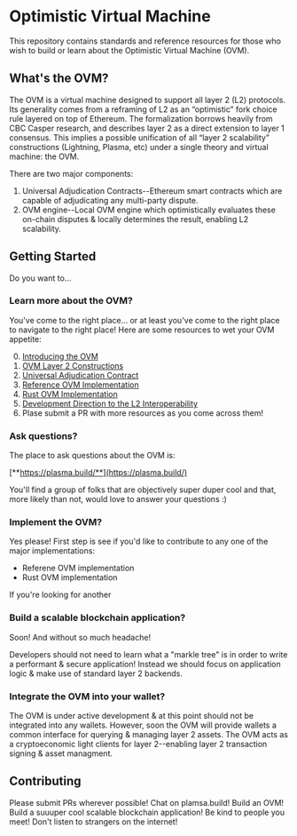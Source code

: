 # Optimistic Virtual Machine
This repository contains standards and reference resources for those who wish to build or learn about the Optimistic Virtual Machine (OVM).

## What's the OVM?
The OVM is a virtual machine designed to support all layer 2 (L2) protocols. Its generality comes from a reframing of L2 as an “optimistic” fork choice rule layered on top of Ethereum. The formalization borrows heavily from CBC Casper research, and describes layer 2 as a direct extension to layer 1 consensus. This implies a possible unification of all “layer 2 scalability” constructions (Lightning, Plasma, etc) under a single theory and virtual machine: the OVM.

There are two major components:

1. Universal Adjudication Contracts--Ethereum smart contracts which are capable of adjudicating any multi-party dispute.
2. OVM engine--Local OVM engine which optimistically evaluates these on-chain disputes & locally determines the result, enabling L2 scalability.

## Getting Started
Do you want to...

### Learn more about the OVM?
You've come to the right place... or at least you've come to the right place to navigate to the right place! Here are some resources to wet your OVM appetite:

0. [Introducing the OVM](https://medium.com/plasma-group/introducing-the-ovm-db253287af50)
0. [OVM Layer 2 Constructions](https://github.com/plasma-group/ovm/tree/master/specs#ovm-layer-2-constructions)
0. [Universal Adjudication Contract](https://github.com/plasma-group/ovm/tree/master/contracts)
0. [Reference OVM Implementation](https://github.com/plasma-group/pigi)
0. [Rust OVM Implementation](https://github.com/cryptoeconomicslab/plasma-rust-framework)
0. [Development Direction to the L2 Interoperability](https://medium.com/cryptoeconomics-lab/cel-development-direction-to-the-greater-abstraction-6860f87ce0eb)
0. Plase submit a PR with more resources as you come across them!

### Ask questions?
The place to ask questions about the OVM is:

[**https://plasma.build/**](https://plasma.build/)

You'll find a group of folks that are objectively super duper cool and that, more likely than not, would love to answer your questions :)

### Implement the OVM?
Yes please! First step is see if you'd like to contribute to any one of the major implementations:
- Referene OVM implementation
- Rust OVM implementation

If you're looking for another 

### Build a scalable blockchain application?
Soon! And without so much headache!

Developers should not need to learn what a "markle tree" is in order to write a performant & secure application! Instead we should focus on application logic & make use of standard layer 2 backends.

### Integrate the OVM into your wallet?
The OVM is under active development & at this point should not be integrated into any wallets. However, soon the OVM will provide wallets a common interface for querying & managing layer 2 assets. The OVM acts as a cryptoeconomic light clients for layer 2--enabling layer 2 transaction signing & asset managment.

## Contributing
Please submit PRs wherever possible! Chat on plamsa.build! Build an OVM! Build a suuuper cool scalable blockchain application! Be kind to people you meet! Don't listen to strangers on the internet!
